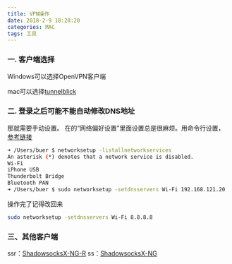 ```yaml
---
title: VPN操作
date: 2018-2-9 18:20:20
categories: MAC
tags: 工具
---
```

### 一. 客户端选择
Windows可以选择OpenVPN客户端

mac可以选择[tunnelblick](https://tunnelblick.net/downloads.html)

<!--more-->

### 二. 登录之后可能不能自动修改DNS地址

那就需要手动设置。
在的“网络偏好设置”里面设置总是很麻烦。用命令行设置，[参考链接](http://blog.51cto.com/liongmagezi/1386792)

```bash
➜ /Users/buer $ networksetup -listallnetworkservices
An asterisk (*) denotes that a network service is disabled.
Wi-Fi
iPhone USB
Thunderbolt Bridge
Bluetooth PAN
➜ /Users/buer $ sudo networksetup -setdnsservers Wi-Fi 192.168.121.20
```
操作完了记得改回来
```bash
sudo networksetup -setdnsservers Wi-Fi 8.8.8.8
```

### 三、其他客户端
ssr：[ShadowsocksX-NG-R](https://github.com/wzdnzd/ShadowsocksX-NG-R)
ss：[ShadowsocksX-NG](https://github.com/shadowsocks/ShadowsocksX-NG)
